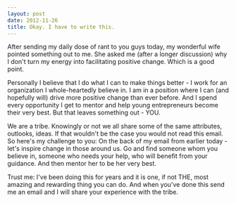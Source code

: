 ```yaml
---
layout: post
date: 2012-11-26
title: Okay. I have to write this.
---
```

After sending my daily dose of rant to you guys today, my wonderful wife pointed something out to me. She asked me (after a longer discussion) why I don't turn my energy into facilitating positive change. Which is a good point.

Personally I believe that I do what I can to make things better - I work for an organization I whole-heartedly believe in. I am in a position where I can (and hopefully will) drive more positive change than ever before. And I spend every opportunity I get to mentor and help young entrepreneurs become their very best. But that leaves something out - YOU.

We are a tribe. Knowingly or not we all share some of the same attributes, outlooks, ideas. If that wouldn't be the case you would not read this email. So here's my challenge to you: On the back of my email from earlier today - let's inspire change in those around us. Go and find someone whom you believe in, someone who needs your help, who will benefit from your guidance. And then mentor her to be her very best.

Trust me: I've been doing this for years and it is one, if not THE, most amazing and rewarding thing you can do. And when you've done this send me an email and I will share your experience with the tribe.